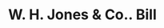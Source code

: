 ---
doi: 10.7916/D8F49199
date_other: '1890'
date_other_textual: 1890-1899
form: printed ephemera
genre:
- Invoices
name:
- W. H. Jones & Co.
object_in_context_url: https://biggert.cul.columbia.edu/items/view/ave_biggert_01798
subject_hierarchical_geographic:
- Boston, Massachusetts, United States
subject_name:
- W. H. Jones & Co.
title: W. H. Jones & Co.. Bill
sort_title: W. H. Jones & Co.. Bill
call_number: ave_biggert_01798
coordinates:
- 42.35805555555556,-71.06361111111111
pid: ave_biggert_01798
identifiers: ave_biggert_01798
thumbnail: false
permalink: /biggert/ave_biggert_01798/
layout: iiif-image-page
---
